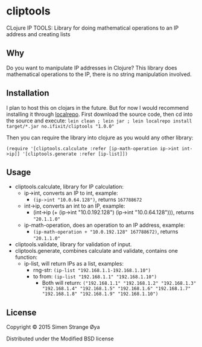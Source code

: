 # cliptools

CLojure IP TOOLS: Library for doing mathematical operations to an IP address and creating lists

## Why

Do you want to manipulate IP addresses in Clojure? This library does mathematical operations to the IP, there is no string manipulation involved.

## Installation

I plan to host this on clojars in the future. But for now I would recommend installing it through [localrepo](https://github.com/kumarshantanu/lein-localrepo). First download the source code, then cd into the source and execute: `lein clean ; lein jar ; lein localrepo install target/*.jar no.ifixit/cliptools "1.0.0"`

Then you can require the library into clojure as you would any other library:

`(require '[cliptools.calculate :refer [ip-math-operation ip->int int->ip]]
          '[cliptools.generate :refer [ip-list]])`

## Usage

* cliptools.calculate, library for IP calculation:
  * ip->int, converts an IP to int, example:
    * `(ip->int "10.0.64.128")`, returns `167788672`
  * int->ip, converts an int to an IP, example:
    * (int->ip (+ (ip->int "10.0.192.128") (ip->int "10.0.64.128"))), returns `"20.1.1.0"`
  * ip-math-operation, does an operation to an IP address, example:
    * `(ip-math-operation + "10.0.192.128" 167788672)`, returns `"20.1.1.0"`
* cliptools.validate, library for validation of input.
* cliptools.generate, combines calculate and validate, contains one function:
  * ip-list, will return IPs as a list, examples:
    * rng-str: `(ip-list "192.168.1.1-192.168.1.10")`
    * to from: `(ip-list "192.168.1.1" "192.168.1.10")`
      * Both will return: `("192.168.1.1" "192.168.1.2" "192.168.1.3" "192.168.1.4" "192.168.1.5" "192.168.1.6" "192.168.1.7" "192.168.1.8" "192.168.1.9" "192.168.1.10")`

## License

Copyright © 2015 Simen Strange Øya

Distributed under the Modified BSD license
